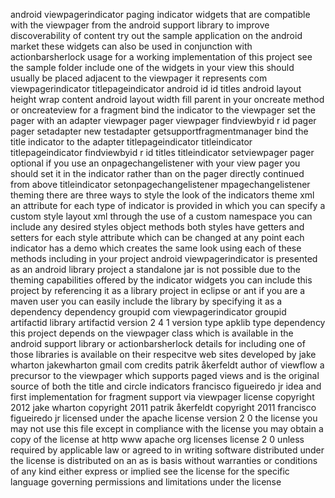 android viewpagerindicator paging indicator widgets that are compatible with the viewpager from the android support library to improve discoverability of content try out the sample application on the android market these widgets can also be used in conjunction with actionbarsherlock usage for a working implementation of this project see the sample folder include one of the widgets in your view this should usually be placed adjacent to the viewpager it represents com viewpagerindicator titlepageindicator android id id titles android layout height wrap content android layout width fill parent in your oncreate method or oncreateview for a fragment bind the indicator to the viewpager set the pager with an adapter viewpager pager viewpager findviewbyid r id pager pager setadapter new testadapter getsupportfragmentmanager bind the title indicator to the adapter titlepageindicator titleindicator titlepageindicator findviewbyid r id titles titleindicator setviewpager pager optional if you use an onpagechangelistener with your view pager you should set it in the indicator rather than on the pager directly continued from above titleindicator setonpagechangelistener mpagechangelistener theming there are three ways to style the look of the indicators theme xml an attribute for each type of indicator is provided in which you can specify a custom style layout xml through the use of a custom namespace you can include any desired styles object methods both styles have getters and setters for each style attribute which can be changed at any point each indicator has a demo which creates the same look using each of these methods including in your project android viewpagerindicator is presented as an android library project a standalone jar is not possible due to the theming capabilities offered by the indicator widgets you can include this project by referencing it as a library project in eclipse or ant if you are a maven user you can easily include the library by specifying it as a dependency dependency groupid com viewpagerindicator groupid artifactid library artifactid version 2 4 1 version type apklib type dependency this project depends on the viewpager class which is available in the android support library or actionbarsherlock details for including one of those libraries is available on their respecitve web sites developed by jake wharton jakewharton gmail com credits patrik åkerfeldt author of viewflow a precursor to the viewpager which supports paged views and is the original source of both the title and circle indicators francisco figueiredo jr idea and first implementation for fragment support via viewpager license copyright 2012 jake wharton copyright 2011 patrik åkerfeldt copyright 2011 francisco figueiredo jr licensed under the apache license version 2 0 the license you may not use this file except in compliance with the license you may obtain a copy of the license at http www apache org licenses license 2 0 unless required by applicable law or agreed to in writing software distributed under the license is distributed on an as is basis without warranties or conditions of any kind either express or implied see the license for the specific language governing permissions and limitations under the license